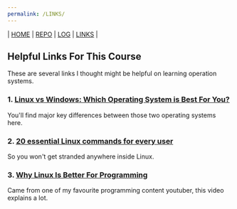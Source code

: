 ```yaml
---
permalink: /LINKS/
---
```

| [HOME](https://muhammadevin.github.io/os212/)  | [REPO](https://github.com/muhammadevin/os212)  | [LOG](/TXT/mylog.txt) | [LINKS]()  |

## Helpful Links For This Course
These are several links I thought might be helpful on learning operation systems.
### 1. [Linux vs Windows: Which Operating System is Best For You?](https://hackr.io/blog/linux-vs-windows)
You'll find major key differences between those two operating systems here.
### 2. [20 essential Linux commands for every user](https://opensource.com/article/21/9/essential-linux-commands)
So you won't get stranded anywhere inside Linux.
### 3. [Why Linux Is Better For Programming](https://www.youtube.com/watch?v=otDOHt_Jges)
Came from one of my favourite programming content youtuber, this video explains a lot.
